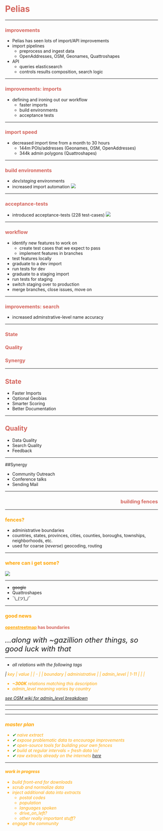 <style>
	.reveal section img {
		border-style: none;
	}

	.reveal {
		background-color: white;
		color: black;
	}

	h1, h2, h3, h4, h5, h6 {
		color: #d4645c !important;
	}
</style>

# Pelias

---

### improvements

- Pelias has seen lots of import/API improvements
- import pipelines
  - preprocess and ingest data
  - OpenAddresses, OSM, Geonames, Quattroshapes
- API
  - queries elasticsearch
  - controls results composition, search logic

---

### improvements: imports

- defining and ironing out our workflow
  - faster imports
  - build environments
  - acceptance tests

---

### import speed

- decreased import time from a month to 30 hours
  - 144m POIs/addresses (Geonames, OSM, OpenAddresses)
  - 344k admin polygons (Quattroshapes)

---

### build environments

- *dev*/*staging* environments
- increased import automation
![](https://cloud.githubusercontent.com/assets/4467604/6786599/c805a04e-d163-11e4-9bac-d258a5dc3491.png)

---

### acceptance-tests

- introduced acceptance-tests (228 test-cases)
![](https://cloud.githubusercontent.com/assets/4467604/6786634/f7db1178-d163-11e4-894b-a3bc19ff81fb.png)

---

### workflow

- identify new features to work on
  - create test cases that we expect to pass
  - implement features in branches
- test features locally
- graduate to a dev import
- run tests for dev
- graduate to a staging import
- run tests for staging
- switch staging over to production
- merge branches, close issues, move on

---

### improvements: search

- increased adminstrative-level name accuracy


---

### State
### Quality
### Synergy

---

## State

* Faster Imports
* Optional Geobias
* Smarter Scoring
* Better Documentation

---

## Quality

* Data Quality
* Search Quality
* Feedback

---

##Synergy

* Community Outreach
* Conference talks
* Sending Mail

---

<section data-background="https://s-media-cache-ak0.pinimg.com/originals/48/a1/c9/48a1c9d12ad1b9d98a055bb49a90bf4e.jpg">
<h3 align="right" style="color:black">building fences</h3>
</section>

---

### <font style="color:orange">fences?</font>

 * administrative boundaries
  * countries, states, provinces, cities, counties, boroughs, townships, neighborhoods, etc.
 * used for coarse (<i>reverse</i>) geocoding, routing

---

### <font style="color:orange">where can i get some?</font>

![](https://s-media-cache-ak0.pinimg.com/originals/e8/13/8a/e8138a20463874a0db75dcd8a8890b6b.jpg)

----

 * ~~google~~
 * Quattroshapes
 * ¯\\\_(ツ)\_/¯

---

### <font style="color:orange">good news</font>
#### <font style="color:orange;weight:ul"><u>openstreetmap</u></font> has boundaries

<font size="5"><i>...along with ~gazillion other things, so good luck with that<i/></font>

----

 * all relations with the following tags

| <font style="color:orange">key | <font style="color:orange">value |
| - |
| boundary | <i>administrative |
| admin_level | <i>1-11 |
| |

 * <b>~300K</b> relations matching this description
 * admin_level meaning varies by country

[see OSM wiki for admin_level breakdown](href="http://wiki.openstreetmap.org/wiki/Tag:boundary%3Dadministrative#admin_level")

---

<section data-background="https://raw.githubusercontent.com/pelias/presentation/master/mapzen-con-spring-2015/CountryPolygons.png"/>

---

<section data-background="https://raw.githubusercontent.com/pelias/presentation/master/mapzen-con-spring-2015/USStatesPolygons.png"/>

---

### <font style="color:orange">master plan</font>

 * <font style="color:green">&#10004;</font> naive extract
 * <font style="color:green">&#10004;</font> expose problematic data to encourage improvements
 * <font style="color:green">&#10004;</font> open-source tools for building your own <font style="color:orange">fences</font>
 * <font style="color:green">&#10004;</font> build at regular intervals = fresh data \\o/
 * <font style="color:green">&#10004;</font> raw extracts already on the internets [here](http://s3.amazonaws.com/osm-polygons.mapzen.com)

----

#### <font style="color:orange">work in progress</font>

 * build front-end for downloads
 * scrub and normalize data
 * inject additional data into extracts
   * postal codes
   * population
   * languages spoken
   * drive_on_left?
   * other really important stuff?
 * engage the community
